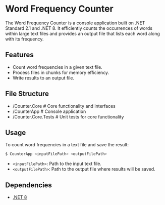 # Word Frequency Counter

The Word Frequency Counter is a console application built on .NET Standard 2.1 and .NET 8. It efficiently counts the occurrences of words within large text files and provides an output file that lists each word along with its frequency.

## Features

- Count word frequencies in a given text file.
- Process files in chunks for memory efficiency.
- Write results to an output file.

## File Structure

- /Counter.Core # Core functionality and interfaces
- /CounterApp # Console application
- /Counter.Core.Tests # Unit tests for core functionality

## Usage

To count word frequencies in a text file and save the result:

```bash
$ CounterApp <inputFilePath> <outputFilePath>
```
- `<inputFilePath>`: Path to the input text file.
- `<outputFilePath>`: Path to the output file where results will be saved.

## Dependencies
- [.NET 8](https://dotnet.microsoft.com/download/dotnet/8.0)
